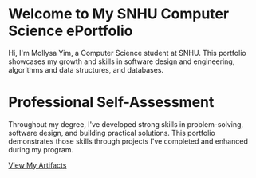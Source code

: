 # Welcome to My SNHU Computer Science ePortfolio
Hi, I'm Mollysa Yim, a Computer Science student at SNHU. This portfolio showcases my growth and skills in software design and engineering, algorithms and data structures, and databases.

# Professional Self-Assessment
Throughout my degree, I've developed strong skills in problem-solving, software design, and building practical solutions. This portfolio demonstrates those skills through projects I've completed and enhanced during my program.

<a href="artifacts.html" class="button">View My Artifacts</a>
